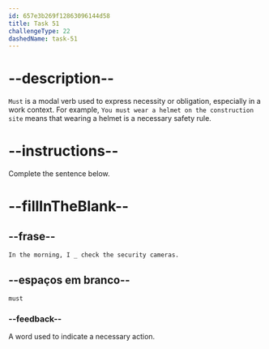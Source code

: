 ```yaml
---
id: 657e3b269f12863096144d58
title: Task 51
challengeType: 22
dashedName: task-51
---
```


# --description--

`Must` is a modal verb used to express necessity or obligation, especially in a work context. For example, `You must wear a helmet on the construction site` means that wearing a helmet is a necessary safety rule.

# --instructions--

Complete the sentence below.

# --fillInTheBlank--

## --frase--

`In the morning, I _ check the security cameras.`

## --espaços em branco--

`must`

### --feedback--

A word used to indicate a necessary action.
